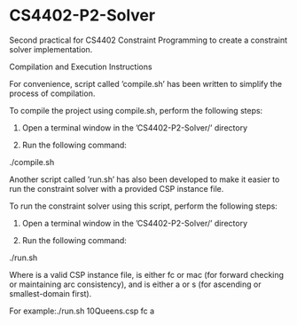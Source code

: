 # CS4402-P2-Solver
Second practical for CS4402 Constraint Programming to create a constraint solver implementation.

Compilation and Execution Instructions

For convenience,  script called ’compile.sh’ has been written to simplify the process of compilation.

To compile the project using compile.sh, perform the following steps:

1.  Open a terminal window in the ’CS4402-P2-Solver/’ directory

2.  Run the following command:

./compile.sh

Another script called ’run.sh’ has also been developed to make it easier to run the constraint solver with a provided CSP instance file.

To run the constraint solver using this script, perform the following steps:

1.  Open a terminal window in the ’CS4402-P2-Solver/’ directory

2.  Run the following command:

./run.sh <CSP file name> <algorithm> <heuristic>

Where <CSP file name> is a valid CSP instance file, <algorithm> is either fc or mac (for forward checking or maintaining arc consistency), and <heuristic> is either a or s (for ascending or smallest-domain first). 

For example:./run.sh 10Queens.csp fc a
